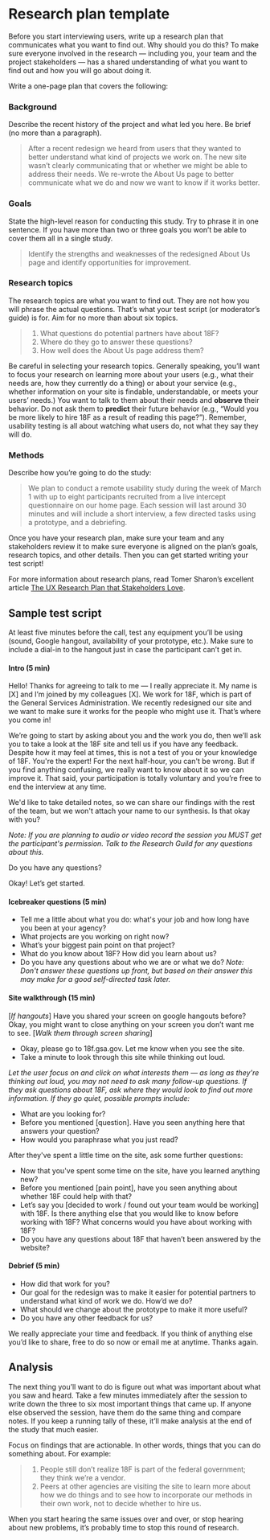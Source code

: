# Research plan template

Before you start interviewing users, write up a research plan that communicates what you want to find out. Why should you do this? To make sure everyone involved in the research — including you, your team and the project stakeholders — has a shared understanding of what you want to find out and how you will go about doing it.

Write a one-page plan that covers the following: 

### Background

Describe the recent history of the project and what led you here. Be brief (no more than a paragraph).

> After a recent redesign we heard from users that they wanted to better understand what kind of projects we work on. The new site wasn’t clearly communicating that or whether we might be able to address their needs. We re-wrote the About Us page to better communicate what we do and now we want to know if it works better.

### Goals

State the high-level reason for conducting this study. Try to phrase it in one sentence. If you have more than two or three goals you won’t be able to cover them all in a single study. 

> Identify the strengths and weaknesses of the redesigned About Us page and identify opportunities for improvement.

### Research topics

The research topics are what you want to find out. They are not how you will phrase the actual questions. That’s what your test script (or moderator’s guide) is for. Aim for no more than about six topics. 

> 1. What questions do potential partners have about 18F?
> 2. Where do they go to answer these questions?
> 3. How well does the About Us page address them?

Be careful in selecting your research topics. Generally speaking, you’ll want to focus your research on learning more about your users (e.g., what their needs are, how they currently do a thing) or about your service (e.g., whether information on your site is findable, understandable, or meets your users’ needs.) You want to talk to them about their needs and **observe** their behavior. Do not ask them to **predict** their future behavior (e.g., “Would you be more likely to hire 18F as a result of reading this page?”). Remember, usability testing is all about watching what users do, not what they say they will do.

### Methods

Describe how you’re going to do the study: 

> We plan to conduct a remote usability study during the week of March 1 with up to eight participants recruited from a live intercept questionnaire on our home page. Each session will last around 30 minutes and will include a short interview, a few directed tasks using a prototype, and a debriefing. 

Once you have your research plan, make sure your team and any stakeholders review it to make sure everyone is aligned on the plan’s goals, research topics, and other details. Then you can get started writing your test script!

For more information about research plans, read Tomer Sharon’s excellent article [The UX Research Plan that Stakeholders Love](https://www.smashingmagazine.com/2012/01/ux-research-plan-stakeholders-love/).

## Sample test script

At least five minutes before the call, test any equipment you’ll be using (sound, Google hangout, availability of your prototype, etc.). Make sure to include a dial-in to the hangout just in case the participant can’t get in.

#### Intro (5 min)

Hello! Thanks for agreeing to talk to me — I really appreciate it. My name is [X] and I’m joined by my colleagues [X]. We work for 18F, which is part of the General Services Administration. We recently redesigned our site and we want to make sure it works for the people who might use it. That’s where you come in! 

We’re going to start by asking about you and the work you do, then we’ll ask you to take a look at the 18F site and tell us if you have any feedback. Despite how it may feel at times, this is not a test of you or your knowledge of 18F. You're the expert! For the next half-hour, you can't be wrong. But if you find anything confusing, we really want to know about it so we can improve it. That said, your participation is totally voluntary and you’re free to end the interview at any time.

We'd like to take detailed notes, so we can share our findings with the rest of the team, but we won't attach your name to our synthesis. Is that okay with you?

*Note: If you are planning to audio or video record the session you MUST get the participant's permission. Talk to the Research Guild for any questions about this.*

Do you have any questions?

Okay! Let’s get started.

#### Icebreaker questions (5 min)

- Tell me a little about what you do: what's your job and how long have you been at your agency?
- What projects are you working on right now?
- What’s your biggest pain point on that project?
- What do you know about 18F? How did you learn about us?
- Do you have any questions about who we are or what we do?
  *Note: Don't answer these questions up front, but based on their answer this may make for a good self-directed task later.*

#### Site walkthrough (15 min)

[*If hangouts*] Have you shared your screen on google hangouts before? Okay, you might want to close anything on your screen you don’t want me to see. [*Walk them through screen sharing*]

- Okay, please go to 18f.gsa.gov. Let me know when you see the site.
- Take a minute to look through this site while thinking out loud.

*Let the user focus on and click on what interests them — as long as they're thinking out loud, you may not need to ask many follow-up questions. If they ask questions about 18F, ask where they would look to find out more information. If they go quiet, possible prompts include:*

- What are you looking for?
- Before you mentioned [question]. Have you seen anything here that answers your question?
- How would you paraphrase what you just read?

After they've spent a little time on the site, ask some further questions:

- Now that you've spent some time on the site, have you learned anything new? 
- Before you mentioned [pain point], have you seen anything about whether 18F could help with that? 
- Let’s say you [decided to work / found out your team would be working] with 18F. Is there anything else that you would like to know before working with 18F? What concerns would you have about working with 18F?
- Do you have any questions about 18F that haven’t been answered by the website?

#### Debrief (5 min)

- How did that work for you?
- Our goal for the redesign was to make it easier for potential partners to understand what kind of work we do. How’d we do? 
- What should we change about the prototype to make it more useful? 
- Do you have any other feedback for us?

We really appreciate your time and feedback. If you think of anything else you’d like to share, free to do so now or email me at anytime. Thanks again.

## Analysis

The next thing you’ll want to do is figure out what was important about what you saw and heard. Take a few minutes immediately after the session to write down the three to six most important things that came up. If anyone else observed the session, have them do the same thing and compare notes. If you keep a running tally of these, it’ll make analysis at the end of the study that much easier. 

Focus on findings that are actionable. In other words, things that you can do something about. For example:

> 1. People still don’t realize 18F is part of the federal government; they think we’re a vendor.
> 2. Peers at other agencies are visiting the site to learn more about how we do things and to see how to incorporate our methods in their own work, not to decide whether to hire us.

When you start hearing the same issues over and over, or stop hearing about new problems, it’s probably time to stop this round of research. 
